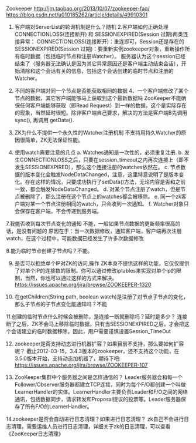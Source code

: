 Zookeeper
http://jm.taobao.org/2013/10/07/zookeeper-faq/
https://blog.csdn.net/u010185262/article/details/49910301

1. 客户端对ServerList的轮询机制是什么？随机
2.客户端如何正确处理CONNECTIONLOSS(连接断开) 和 SESSIONEXPIRED(Session 过期)两类连接异常：
CONNECTIONLOSS(连接断开)：重连即可，Session还是存在的
SESSIONEXPIRED(Session 过期)：要重新实例zookeeper对象，重新操作所有临时数据（包括临时节点和注册Watcher）。
服务器认为这个session已经结束了（服务器无法确认是因为其它异常原因还是客户端主动结束会话），开始清除和这个会话有关的信息，包括这个会话创建的临时节点和注册的Watcher。


3. 不同的客户端对同一个节点是否能获取相同的数据
4、一个客户端修改了某个节点的数据，其它客户端能够马上获取到这个最新数据吗
ZooKeeper不能确保任何客户端能够获取（即Read Request）到一样的数据，这个是实际存在的现象，当然延时很短。除非客户端自己要求，解决的方法是客户端B先调用 sync(), 再调用 getData().


5. ZK为什么不提供一个永久性的Watcher注册机制
不支持用持久Watcher的原因很简单，ZK无法保证性能。

6. 使用watch需要注意的几点
a. Watches通知是一次性的，必须重复注册.
b. 发生CONNECTIONLOSS之后，只要在session_timeout之内再次连接上（即不发生SESSIONEXPIRED），那么这个连接注册的watches依然在。
c. 节点数据的版本变化会触发NodeDataChanged，注意，这里特意说明了是版本变化。存在这样的情况，只要成功执行了setData()方法，无论内容是否和之前一致，都会触发NodeDataChanged。
d. 对某个节点注册了watch，但是节点被删除了，那么注册在这个节点上的watches都会被移除。
e. 同一个zk客户端对某一个节点注册相同的watch，只会收到一次通知。
f. Watcher对象只会保存在客户端，不会传递到服务端。


7.我能否收到每次节点变化的通知
不能，一般如果节点数据的更新频率很高的话，是没有问题的
原因在于：当一次数据修改，通知客户端，客户端再次注册watch，在这个过程中，可能数据已经发生了许多次数据修改

8.能为临时节点创建子节点吗？不能。

9. 是否可以拒绝单个IP对ZK的访问,操作
ZK本身不提供这样的功能，它仅仅提供了对单个IP的连接数的限制。你可以通过修改iptables来实现对单个ip的限制，当然，你也可以通过这样的方式来解决。https://issues.apache.org/jira/browse/ZOOKEEPER-1320

10. 在getChildren(String path, boolean watch)是注册了对节点子节点的变化，那么子节点的子节点变化能通知吗？不能

11.创建的临时节点什么时候会被删除，是连接一断就删除吗？延时是多少？
连接断了之后，ZK不会马上移除临时数据，只有当SESSIONEXPIRED之后，才会把这个会话建立的临时数据移除。因此，用户需要谨慎设置Session_TimeOut


12. zookeeper是否支持动态进行机器扩容？如果目前不支持，那么要如何扩容呢？
截止2012-03-15，3.4.3版本的zookeeper，还不支持这个功能，在3.5.0版本开始，支持动态加机器了，期待下吧: https://issues.apache.org/jira/browse/ZOOKEEPER-107


13. ZooKeeper集群中个服务器之间是怎样通信的？
Leader服务器会和每一个Follower/Observer服务器都建立TCP连接，同时为每个F/O都创建一个叫做LearnerHandler的实体。LearnerHandler主要负责Leader和F/O之间的网络通讯，包括数据同步，请求转发和Proposal提议的投票等。Leader服务器保存了所有F/O的LearnerHandler。

14.zookeeper是否会自动进行日志清理？如果进行日志清理？
zk自己不会进行日志清理，需要运维人员进行日志清理，详细关于zk的日志清理，可以查看《ZooKeeper日志清理》


